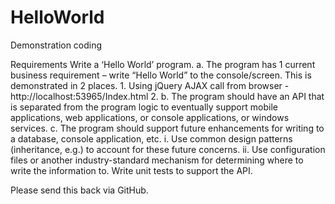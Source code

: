 # HelloWorld
Demonstration coding

Requirements
Write a ‘Hello World’ program. 
a.	The program has 1 current business requirement – write “Hello World” to the console/screen. 
  This is demonstrated in 2 places.
    1. Using jQuery AJAX call from browser - http://localhost:53965/Index.html
    2. 
b.	The program should have an API that is separated from the program logic to eventually support mobile applications, web applications, or console applications, or windows services. 
c.	The program should support future enhancements for writing to a database, console application, etc. 
i.	Use common design patterns (inheritance, e.g.) to account for these future concerns. 
ii.	Use configuration files or another industry-standard mechanism for determining where to write the information to. 
Write unit tests to support the API.

Please send this back via GitHub.
